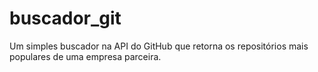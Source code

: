 # buscador_git

Um simples buscador na API do GitHub que retorna os repositórios mais populares de uma empresa parceira.
